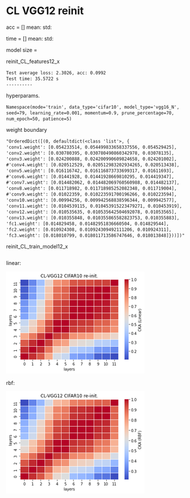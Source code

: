 # CL VGG12 reinit
acc = [] mean: std:

time = [] mean: std:

model size = 

reinit_CL_features12_x
```
Test average loss: 2.3026, acc: 0.0992
Test time: 35.5722 s
----------

```

hyperparams.
```
Namespace(mode='train', data_type='cifar10', model_type='vgg16_N', seed=79, learning_rate=0.001, momentum=0.9, prune_percentage=70, num_epoch=50, patience=5)
```

weight boundary
```
"OrderedDict([(0, defaultdict(<class 'list'>, {
'conv1.weight': [0.054233514, 0.054499833658337556, 0.054529425], 
'conv2.weight': [0.030780395, 0.030780490860342978, 0.03078135], 
'conv3.weight': [0.024200888, 0.024200990609824658, 0.024201002], 
#'conv4.weight': [0.020512529, 0.020512983202934265, 0.020513438], 
'conv5.weight': [0.016116742, 0.016116873733699317, 0.01611693], 
#'conv6.weight': [0.01441928, 0.01441928669810295, 0.014419347], 
#'conv7.weight': [0.014482062, 0.014482069760560988, 0.014482137], 
'conv8.weight': [0.011718982, 0.011718985252082348, 0.011719004], 
#'conv9.weight': [0.01022359, 0.010223591700196266, 0.010223594], 
'conv10.weight': [0.00994256, 0.009942568838596344, 0.009942577], 
'conv11.weight': [0.0104539115, 0.010453915223479271, 0.010453919], 
'conv12.weight': [0.010535635, 0.010535642504692078, 0.01053565], 
'conv13.weight': [0.010355848, 0.010355865582823753, 0.010355883], 
'fc1.weight': [0.014829458, 0.01482951836660504, 0.014829544], 
'fc2.weight': [0.010924308, 0.010924309492111206, 0.010924311], 
'fc3.weight': [0.018010799, 0.018011713586747646, 0.018013848]}))])"
```

reinit_CL_train_model12_x
```

```

linear:

![recl12linear](recl12linear.png)

rbf:

![recl12rbf](recl12rbf.png)

